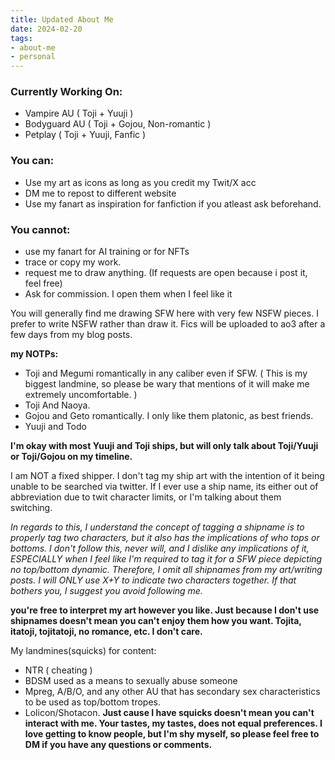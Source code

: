```yaml
---
title: Updated About Me
date: 2024-02-20
tags:
- about-me
- personal
---
```

### Currently Working On: ###
- Vampire AU ( Toji + Yuuji )
- Bodyguard AU ( Toji + Gojou, Non-romantic )
- Petplay ( Toji + Yuuji, Fanfic )

### You can: ###
- Use my art as icons as long as you credit my Twit/X acc
- DM me to repost to different website
- Use my fanart as inspiration for fanfiction if you atleast ask beforehand.
 
### You cannot: ###
- use my fanart for AI training or for NFTs
- trace or copy my work. 
- request me to draw anything. (If requests are open because i post it, feel free)
- Ask for commission. I open them when I feel like it
 
You will generally find me drawing SFW here with very few NSFW pieces. I prefer to write NSFW rather than draw it. Fics will be uploaded to ao3 after a few days from my blog posts.
 
**my NOTPs:**
- Toji and Megumi romantically in any caliber even if SFW. ( This is my biggest landmine, so please be wary that mentions of it will make me extremely uncomfortable. )
- Toji And Naoya.
- Gojou and Geto romantically. I only like them platonic, as best friends. 
- Yuuji and Todo 
 
**I'm okay with most Yuuji and Toji ships, but will only talk about Toji/Yuuji or Toji/Gojou on my timeline.**
 
I am NOT a fixed shipper. I don't tag my ship art with the intention of it being unable to be searched via twitter. If I ever use a ship name, its either out of abbreviation due to twit character limits, or I'm talking about them switching. 
 
*In regards to this, I understand the concept of tagging a shipname is to properly tag two characters, but it also has the implications of who tops or bottoms. I don't follow this, never will, and I dislike any implications of it, ESPECIALLY when I feel like I'm required to tag it for a SFW piece depicting no top/bottom dynamic. Therefore, I omit all shipnames from my art/writing posts. I will ONLY use X+Y to indicate two characters together. If that bothers you, I suggest you avoid following me.*
 
**you're free to interpret my art however you like. Just because I don't use shipnames doesn't mean you can't enjoy them how you want. Tojita, itatoji, tojitatoji, no romance, etc. I don't care.**
 
 
My landmines(squicks) for content:
- NTR ( cheating )
- BDSM used as a means to sexually abuse someone
- Mpreg, A/B/O, and any other AU that has secondary sex characteristics to be used as top/bottom tropes. 
- Lolicon/Shotacon.
**Just cause I have squicks doesn't mean you can't interact with me. Your tastes, my tastes, does not equal preferences. I love getting to know people, but I'm shy myself, so please feel free to DM if you have any questions or comments.**
